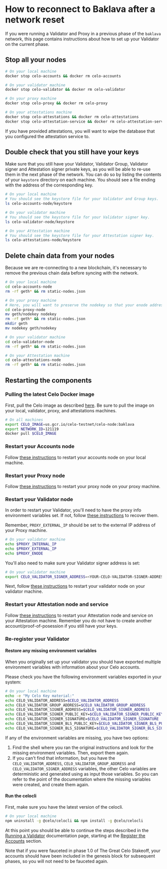 # How to reconnect to Baklava after a network reset

If you were running a Validator and Proxy in a previous phase of the `baklava` network, this page contains instructions about how to set up your Validator on the current phase.

## Stop all your nodes

```bash
# On your local machine
docker stop celo-accounts && docker rm celo-accounts
```

```bash
# On your validator machine
docker stop celo-validator && docker rm celo-validator
```

```bash
# On your proxy machine
docker stop celo-proxy && docker rm celo-proxy
```

```bash
# On your attestations machine
docker stop celo-attestations && docker rm celo-attestations
docker stop celo-attestation-service && docker rm celo-attestation-service
```

If you have provided attestations, you will want to wipe the database that you configured the attestation service to.

## Double check that you still have your keys

Make sure that you still have your Validator, Validator Group, Validator signer and Attestation signer private keys, as you will be able to re-use them in the next phase of the network. You can do so by listing the contents of your `keystore` directory on each machine. You should see a file ending with the address of the corresponding key.

```bash
# On your local machine
# You should see the keystore file for your Validator and Group keys.
ls celo-accounts-node/keystore
```

```bash
# On your validator machine
# You should see the keystore file for your Validator signer key.
ls celo-validator-node/keystore
```

```bash
# On your Attestation machine
# You should see the keystore file for your Attestation signer key.
ls celo-attestations-node/keystore
```

## Delete chain data from your nodes

Because we are re-connecting to a new blockchain, it's necessary to remove the previous chain data before syncing with the network.

```bash
# On your local machine
cd celo-accounts-node
rm -rf geth* && rm static-nodes.json
```

```bash
# On your proxy machine
# Here, you will want to preserve the nodekey so that your enode address doesn't change.
cd celo-proxy-node
mv geth/nodekey nodekey
rm -rf geth* && rm static-nodes.json
mkdir geth
mv nodekey geth/nodekey
```

```bash
# On your validator machine
cd celo-validator-node
rm -rf geth* && rm static-nodes.json
```

```bash
# On your Attestation machine
cd celo-attestations-node
rm -rf geth* && rm static-nodes.json
```

## Restarting the components

### Pulling the latest Celo Docker image

First, pull the Celo image as described [here](running-a-validator.md#pull-the-celo-docker-image). Be sure to pull the image on your local, validator, proxy, and attestations machines.

```bash
# On all machines
export CELO_IMAGE=us.gcr.io/celo-testnet/celo-node:baklava
export NETWORK_ID=121119
docker pull $CELO_IMAGE
```

### Restart your Accounts node

Follow [these instructions](running-a-validator.md#start-your-accounts-node) to restart your accounts node on your local machine.

### Restart your Proxy node

Follow [these instructions](running-a-validator.md#deploy-a-proxy) to restart your proxy node on your proxy machine.

### Restart your Validator node

In order to restart your Validator, you'll need to have the proxy info environment variables set. If not, follow [these instructions](running-a-validator.md#get-your-proxys-connection-info) to recover them.

Remember, `PROXY_EXTERNAL_IP` should be set to the external IP address of your Proxy machine.

```bash
# On your validator machine
echo $PROXY_INTERNAL_IP
echo $PROXY_EXTERNAL_IP
echo $PROXY_ENODE
```

You'll also need to make sure your Validator signer address is set:

```bash
# On your validator machine
export CELO_VALIDATOR_SIGNER_ADDRESS=<YOUR-CELO-VALIDATOR-SIGNER-ADDRESS>
```

Next, follow [these instructions](running-a-validator.md#connect-the-validator-to-the-proxy) to restart your validator node on your validator machine.

### Restart your Attestation node and service

Follow [these instructions](running-a-validator.md#running-the-attestation-service) to restart your Attestation node and service on your Attestation machine. Remember you do not have to create another account/proof-of-posession if you still have your keys.

### Re-register your Validator

#### Restore any missing environment variables

When you originally set up your validator you should have exported multiple environment variables with information about your Celo accounts.

Please check you have the following environment variables exported in your system:

```bash
# On your local machine
echo -e "My Celo Key material:"
echo CELO_VALIDATOR_ADDRESS=$CELO_VALIDATOR_ADDRESS
echo CELO_VALIDATOR_GROUP_ADDRESS=$CELO_VALIDATOR_GROUP_ADDRESS
echo CELO_VALIDATOR_SIGNER_ADDRESS=$CELO_VALIDATOR_SIGNER_ADDRESS
echo CELO_VALIDATOR_SIGNER_PUBLIC_KEY=$CELO_VALIDATOR_SIGNER_PUBLIC_KEY
echo CELO_VALIDATOR_SIGNER_SIGNATURE=$CELO_VALIDATOR_SIGNER_SIGNATURE
echo CELO_VALIDATOR_SIGNER_BLS_PUBLIC_KEY=$CELO_VALIDATOR_SIGNER_BLS_PUBLIC_KEY
echo CELO_VALIDATOR_SIGNER_BLS_SIGNATURE=$CELO_VALIDATOR_SIGNER_BLS_SIGNATURE
```

If any of the environment variables are missing, you have two options:

1.  Find the shell where you ran the original instructions and look for the missing environment variables. Then, export them again.
2.  If you can't find that information, but you have the `CELO_VALIDATOR_ADDRESS`, `CELO_VALIDATOR_GROUP_ADDRESS` and `CELO_VALIDATOR_SIGNER_ADDRESS` variables, the other Celo variables are deterministic and generated using as input those variables. So you can refer to the point of the documentation where the missing variables were created, and create them again.

#### Run the celocli

First, make sure you have the latest version of the celocli.

```bash
# On your local machine
npm uninstall -g @celo/celocli && npm install -g @celo/celocli
```

At this point you should be able to continue the steps described in the [Running a Validator](running-a-validator.md) documentation page, starting at the [Register the Accounts](running-a-validator.md#register-the-accounts) section.

Note that if you were fauceted in phase 1.0 of The Great Celo Stakeoff, your accounts should have been included in the genesis block for subsequent phases, so you will not need to be fauceted again.
